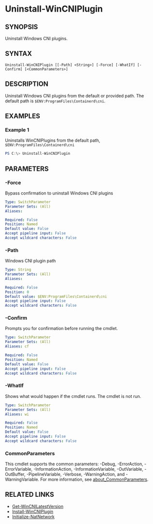 ﻿---
external help file: containers-toolkit-help.xml
Module Name: containers-toolkit
online version:
schema: 2.0.0
---

# Uninstall-WinCNIPlugin

## SYNOPSIS

Uninstall Windows CNI plugins.

## SYNTAX

```
Uninstall-WinCNIPlugin [[-Path] <String>] [-Force] [-WhatIf] [-Confirm] [<CommonParameters>]
```

## DESCRIPTION

Uninstall Windows CNI plugins from the default or provided path. The default path is `$ENV:ProgramFiles\Containerd\cni`.

## EXAMPLES

### Example 1

Uninstalls WinCNIPlugins from the default path, `$ENV:ProgramFiles\Containerd\cni`

```powershell
PS C:\> Uninstall-WinCNIPlugin 
```

## PARAMETERS

### -Force

Bypass confirmation to uninstall Windows CNI plugins

```yaml
Type: SwitchParameter
Parameter Sets: (All)
Aliases:

Required: False
Position: Named
Default value: False
Accept pipeline input: False
Accept wildcard characters: False
```

### -Path

Windows CNI plugin path

```yaml
Type: String
Parameter Sets: (All)
Aliases:

Required: False
Position: 0
Default value: $ENV:ProgramFiles\Containerd\cni
Accept pipeline input: False
Accept wildcard characters: False
```

### -Confirm

Prompts you for confirmation before running the cmdlet.

```yaml
Type: SwitchParameter
Parameter Sets: (All)
Aliases: cf

Required: False
Position: Named
Default value: False
Accept pipeline input: False
Accept wildcard characters: False
```

### -WhatIf

Shows what would happen if the cmdlet runs.
The cmdlet is not run.

```yaml
Type: SwitchParameter
Parameter Sets: (All)
Aliases: wi

Required: False
Position: Named
Default value: False
Accept pipeline input: False
Accept wildcard characters: False
```

### CommonParameters

This cmdlet supports the common parameters: -Debug, -ErrorAction, -ErrorVariable, -InformationAction, -InformationVariable, -OutVariable, -OutBuffer, -PipelineVariable, -Verbose, -WarningAction, and -WarningVariable. For more information, see [about_CommonParameters](http://go.microsoft.com/fwlink/?LinkID=113216).

## RELATED LINKS

- [Get-WinCNILatestVersion](Get-WinCNILatestVersion.md)
- [Install-WinCNIPlugin](Install-WinCNIPlugin.md)
- [Initialize-NatNetwork](Initialize-NatNetwork.md)
